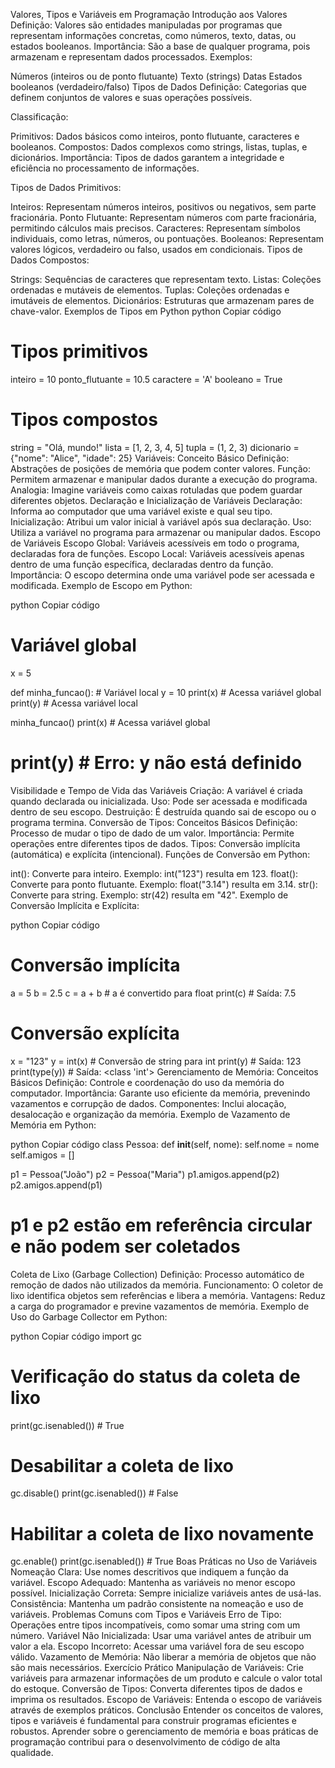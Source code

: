 Valores, Tipos e Variáveis em Programação
Introdução aos Valores
Definição: Valores são entidades manipuladas por programas que representam informações concretas, como números, texto, datas, ou estados booleanos.
Importância: São a base de qualquer programa, pois armazenam e representam dados processados.
Exemplos:

Números (inteiros ou de ponto flutuante)
Texto (strings)
Datas
Estados booleanos (verdadeiro/falso)
Tipos de Dados
Definição: Categorias que definem conjuntos de valores e suas operações possíveis.

Classificação:

Primitivos: Dados básicos como inteiros, ponto flutuante, caracteres e booleanos.
Compostos: Dados complexos como strings, listas, tuplas, e dicionários.
Importância: Tipos de dados garantem a integridade e eficiência no processamento de informações.

Tipos de Dados Primitivos:

Inteiros: Representam números inteiros, positivos ou negativos, sem parte fracionária.
Ponto Flutuante: Representam números com parte fracionária, permitindo cálculos mais precisos.
Caracteres: Representam símbolos individuais, como letras, números, ou pontuações.
Booleanos: Representam valores lógicos, verdadeiro ou falso, usados em condicionais.
Tipos de Dados Compostos:

Strings: Sequências de caracteres que representam texto.
Listas: Coleções ordenadas e mutáveis de elementos.
Tuplas: Coleções ordenadas e imutáveis de elementos.
Dicionários: Estruturas que armazenam pares de chave-valor.
Exemplos de Tipos em Python
python
Copiar código
# Tipos primitivos
inteiro = 10
ponto_flutuante = 10.5
caractere = 'A'
booleano = True

# Tipos compostos
string = "Olá, mundo!"
lista = [1, 2, 3, 4, 5]
tupla = (1, 2, 3)
dicionario = {"nome": "Alice", "idade": 25}
Variáveis: Conceito Básico
Definição: Abstrações de posições de memória que podem conter valores.
Função: Permitem armazenar e manipular dados durante a execução do programa.
Analogia: Imagine variáveis como caixas rotuladas que podem guardar diferentes objetos.
Declaração e Inicialização de Variáveis
Declaração: Informa ao computador que uma variável existe e qual seu tipo.
Inicialização: Atribui um valor inicial à variável após sua declaração.
Uso: Utiliza a variável no programa para armazenar ou manipular dados.
Escopo de Variáveis
Escopo Global: Variáveis acessíveis em todo o programa, declaradas fora de funções.
Escopo Local: Variáveis acessíveis apenas dentro de uma função específica, declaradas dentro da função.
Importância: O escopo determina onde uma variável pode ser acessada e modificada.
Exemplo de Escopo em Python:

python
Copiar código
# Variável global
x = 5

def minha_funcao():
    # Variável local
    y = 10
    print(x)  # Acessa variável global
    print(y)  # Acessa variável local

minha_funcao()
print(x)  # Acessa variável global
# print(y) # Erro: y não está definido
Visibilidade e Tempo de Vida das Variáveis
Criação: A variável é criada quando declarada ou inicializada.
Uso: Pode ser acessada e modificada dentro de seu escopo.
Destruição: É destruída quando sai de escopo ou o programa termina.
Conversão de Tipos: Conceitos Básicos
Definição: Processo de mudar o tipo de dado de um valor.
Importância: Permite operações entre diferentes tipos de dados.
Tipos: Conversão implícita (automática) e explícita (intencional).
Funções de Conversão em Python:

int(): Converte para inteiro. Exemplo: int("123") resulta em 123.
float(): Converte para ponto flutuante. Exemplo: float("3.14") resulta em 3.14.
str(): Converte para string. Exemplo: str(42) resulta em "42".
Exemplo de Conversão Implícita e Explícita:

python
Copiar código
# Conversão implícita
a = 5
b = 2.5
c = a + b  # a é convertido para float
print(c)  # Saída: 7.5

# Conversão explícita
x = "123"
y = int(x)  # Conversão de string para int
print(y)  # Saída: 123
print(type(y))  # Saída: <class 'int'>
Gerenciamento de Memória: Conceitos Básicos
Definição: Controle e coordenação do uso da memória do computador.
Importância: Garante uso eficiente da memória, prevenindo vazamentos e corrupção de dados.
Componentes: Inclui alocação, desalocação e organização da memória.
Exemplo de Vazamento de Memória em Python:

python
Copiar código
class Pessoa:
    def __init__(self, nome):
        self.nome = nome
        self.amigos = []

p1 = Pessoa("João")
p2 = Pessoa("Maria")
p1.amigos.append(p2)
p2.amigos.append(p1)
# p1 e p2 estão em referência circular e não podem ser coletados
Coleta de Lixo (Garbage Collection)
Definição: Processo automático de remoção de dados não utilizados da memória.
Funcionamento: O coletor de lixo identifica objetos sem referências e libera a memória.
Vantagens: Reduz a carga do programador e previne vazamentos de memória.
Exemplo de Uso do Garbage Collector em Python:

python
Copiar código
import gc

# Verificação do status da coleta de lixo
print(gc.isenabled())  # True

# Desabilitar a coleta de lixo
gc.disable()
print(gc.isenabled())  # False

# Habilitar a coleta de lixo novamente
gc.enable()
print(gc.isenabled())  # True
Boas Práticas no Uso de Variáveis
Nomeação Clara: Use nomes descritivos que indiquem a função da variável.
Escopo Adequado: Mantenha as variáveis no menor escopo possível.
Inicialização Correta: Sempre inicialize variáveis antes de usá-las.
Consistência: Mantenha um padrão consistente na nomeação e uso de variáveis.
Problemas Comuns com Tipos e Variáveis
Erro de Tipo: Operações entre tipos incompatíveis, como somar uma string com um número.
Variável Não Inicializada: Usar uma variável antes de atribuir um valor a ela.
Escopo Incorreto: Acessar uma variável fora de seu escopo válido.
Vazamento de Memória: Não liberar a memória de objetos que não são mais necessários.
Exercício Prático
Manipulação de Variáveis: Crie variáveis para armazenar informações de um produto e calcule o valor total do estoque.
Conversão de Tipos: Converta diferentes tipos de dados e imprima os resultados.
Escopo de Variáveis: Entenda o escopo de variáveis através de exemplos práticos.
Conclusão
Entender os conceitos de valores, tipos e variáveis é fundamental para construir programas eficientes e robustos. Aprender sobre o gerenciamento de memória e boas práticas de programação contribui para o desenvolvimento de código de alta qualidade.
